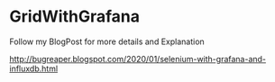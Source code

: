 # GridWithGrafana

Follow my BlogPost for more details and Explanation

http://bugreaper.blogspot.com/2020/01/selenium-with-grafana-and-influxdb.html
